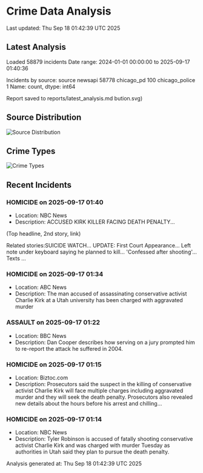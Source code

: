 # Crime Data Analysis
Last updated: Thu Sep 18 01:42:39 UTC 2025

## Latest Analysis

Loaded 58879 incidents
Date range: 2024-01-01 00:00:00 to 2025-09-17 01:40:36

Incidents by source:
source
newsapi           58778
chicago_pd          100
chicago_police        1
Name: count, dtype: int64

Report saved to reports/latest_analysis.md
bution.svg)

## Source Distribution
![Source Distribution](images/source_distribution.svg)

## Crime Types
![Crime Types](images/crime_types.svg)

## Recent Incidents

### HOMICIDE on 2025-09-17 01:40
- Location: NBC News
- Description: ACCUSED KIRK KILLER FACING DEATH PENALTY...

 
 
 
 (Top headline, 2nd story, link)

 

 

 
 Related stories:SUICIDE WATCH...
UPDATE: First Court Appearance...
Left note under keyboard saying he planned to kill...
'Confessed after shooting'...
Texts …


### HOMICIDE on 2025-09-17 01:34
- Location: ABC News
- Description: The man accused of assassinating conservative activist Charlie Kirk at a Utah university has been charged with aggravated murder


### ASSAULT on 2025-09-17 01:22
- Location: BBC News
- Description: Dan Cooper describes how serving on a jury prompted him to re-report the attack he suffered in 2004.


### HOMICIDE on 2025-09-17 01:15
- Location: Biztoc.com
- Description: Prosecutors said the suspect in the killing of conservative activist Charlie Kirk will face multiple charges including aggravated murder and they will seek the death penalty. Prosecutors also revealed new details about the hours before his arrest and chilling…


### HOMICIDE on 2025-09-17 01:14
- Location: NBC News
- Description: Tyler Robinson is accused of fatally shooting conservative activist Charlie Kirk and was charged with murder Tuesday as authorities in Utah said they plan to pursue the death penalty.

Analysis generated at: Thu Sep 18 01:42:39 UTC 2025
